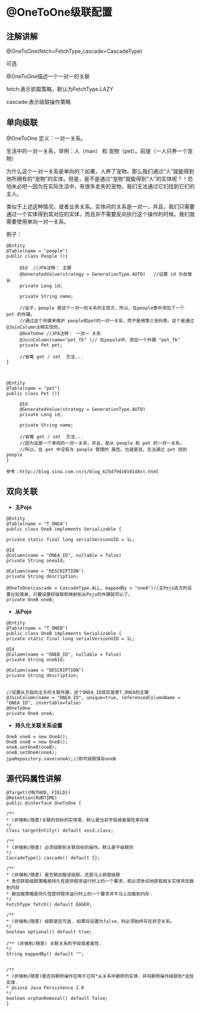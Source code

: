 # @OneToOne级联配置

## 注解讲解

@OneToOne\(fetch=FetchType,cascade=CascadeType\)

可选

@OneToOne描述一个一对一的关联

fetch:表示抓取策略，默认为FetchType.LAZY

cascade:表示级联操作策略

## 单向级联

@OneToOne 定义：一对一关系。

生活中的一对一关系，举例：人（man） 和 宠物（pet）。前提（一人只养一个宠物）

为什么这个一对一关系是单向的？如果，人养了宠物，那么我们通过“人”就能得到他所拥有的“宠物”的实体。但是，是不是通过“宠物”就能得到“人”的实体呢？！恐怕未必吧～因为在实际生活中，有很多走失的宠物，我们无法通过它们找到它们的主人。

类似于上述这种情况，或者业务关系。实体间的关系是一对一，并且，我们只需要通过一个实体得到其对应的实体，而且并不需要反向执行这个操作的时候。我们就需要使用单向一对一关系。

例子：

```
@Entity
@Table(name = "people")
public class People (){

     @Id  //JPA注释： 主键
     @GeneratedValue(strategy = GenerationType.AUTO)   //设置 id 为自增长
     private Long id;

     private String name;

     //由于，people 是这个一对一的关系的主控方，所以，在people表中添加了一个 pet 的外键。
     //通过这个外键来维护 people和pet的一对一关系，而不是用第三张码表。这个是通过@JoinColumn注释实现的。
     @OneToOne //JPA注释： 一对一 关系
     @JoinColumn(name="pet_fk" )// 在pepole中，添加一个外键 "pet_fk"
     private Pet pet;

     //省略 get / set  方法...
}



@Entity
@Table(name = "pet")
public class Pet (){

     @Id  
     @GeneratedValue(strategy = GenerationType.AUTO)  
     private Long id;

     private String name;

     //省略 get / set  方法...
     //因为这是一个单向的一对一关系，并且，是从 people 到 pet 的一对一关系。
     //所以，在 pet 中没有与 people 管理的 属性。也就是说，无法通过 pet 找到 people
}

参考：http://blog.sina.com.cn/s/blog_625d79410101d8st.html
```

## 双向关联

* **主Pojo**

```
@Entity
@Table(name = "T_ONEA")
public class OneA implements Serializable {

private static final long serialVersionUID = 1L;

@Id
@Column(name = "ONEA_ID", nullable = false)
private String oneaId;

@Column(name = "DESCRIPTION")
private String description;

@OneToOne(cascade = CascadeType.ALL, mappedBy = "oneA")//主Pojo这方的设置比较简单，只要设置好级联和映射到从Pojo的外键就可以了。
private OneB oneB;
```

* **从Pojo**

```
@Entity
@Table(name = "T_ONEB")
public class OneB implements Serializable {
private static final long serialVersionUID = 1L;

@Id
@Column(name = "ONEB_ID", nullable = false)
private String onebId;

@Column(name = "DESCRIPTION")
private String description;


//设置从方指向主方的关联外键，这个ONEA_ID其实是表T_ONEA的主键
@JoinColumn(name = "ONEA_ID", unique=true, referencedColumnName = "ONEA_ID", insertable=false)
@OneToOne
private OneA oneA;
```

* **持久化关联关系设置**

```
OneA oneA = new OneA();
OneB oneB = new OneB();
oneA.setOneB(oneB);
oneB.setOneA(oneA);
jpaRepository.save(oneA);//即可级联保存oneB
```

## 源代码属性讲解

```
@Target({METHOD, FIELD})
@Retention(RUNTIME)
public @interface OneToOne {

/**
* (非强制/随意)关联的目标的实体类，默认是当前字段或者属性来存储
*/
Class targetEntity() default void.class;

/**
* (非强制/随意) 必须级联到关联目标的操作。默认是不级联的
*/
CascadeType[] cascade() default {};

/**
* (非强制/随意) 是否赖加载该级联，还是马上获取级联
* 急切获取级联策略是持久性提供程序运行时上的一个要求，即必须急切地获取相关实体并加载到内存
* 赖加载策略是持久性提供程序运行时上的一个要求并不马上加载到内存.
*/
FetchType fetch() default EAGER;

/**
* (非强制/随意) 级联是否可选. 如果将设置为false，则必须始终存在非空关系。
*/
boolean optional() default true;

/** (非强制/随意) 关联关系的字段或者属性.
*/
String mappedBy() default "";


/**
* (非强制/随意)是否将删除操作应用于已将*从关系中删除的实体，并将删除操作级联到*这些实体.
* @since Java Persistence 2.0
*/
boolean orphanRemoval() default false;
}
```



